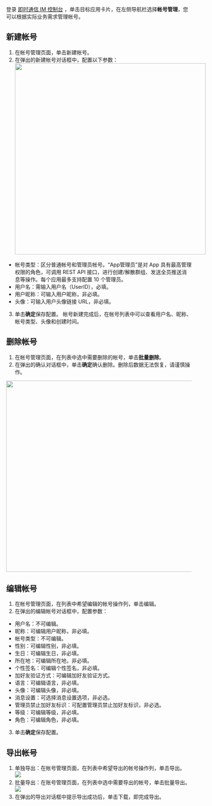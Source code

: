 登录 [即时通信 IM 控制台](https://console.cloud.tencent.com/im) ，单击目标应用卡片，在左侧导航栏选择**帐号管理**，您可以根据实际业务需求管理帐号。

## 新建帐号
1. 在帐号管理页面，单击新建帐号。
2. 在弹出的新建帐号对话框中，配置以下参数：
<img style="width:518px; max-width: inherit;" src="https://staticintl.cloudcachetci.com/yehe/backend-news/6upg172_1.png" /><br>
 - 帐号类型：区分普通帐号和管理员帐号。“App管理员”是对 App 具有最高管理权限的角色，可调用 REST API 接口，进行创建/解散群组、发送全员推送消息等操作。每个应用最多支持配置 10 个管理员。
 - 用户名：需输入用户名（UserID），必填。
 - 用户昵称：可输入用户昵称，非必填。
 - 头像：可输入用户头像链接 URL，非必填。
3. 单击**确定**保存配置。
帐号新建完成后，在帐号列表中可以查看用户名、昵称、帐号类型、头像和创建时间。

## 删除帐号
1. 在帐号管理页面，在列表中选中需要删除的帐号，单击**批量删除**。
2. 在弹出的确认对话框中，单击**确定**确认删除。删除后数据无法恢复，请谨慎操作。
<img style="width:518px; max-width: inherit;" src="https://staticintl.cloudcachetci.com/yehe/backend-news/Xdg3340_2.png" />

## 编辑帐号
1. 在帐号管理页面，在列表中希望编辑的帐号操作列，单击编辑。
2. 在弹出的编辑帐号对话框中，配置参数：<br>
 - 用户名：不可编辑。
 - 昵称：可编辑用户昵称，非必填。
 - 帐号类型：不可编辑。
 - 性别：可编辑性别，非必填。
 - 生日：可编辑生日，非必填。
 - 所在地：可编辑所在地，非必填。
 - 个性签名：可编辑个性签名，非必填。
 - 加好友验证方式：可编辑加好友验证方式。
 - 语言：可编辑语言，非必填。
 - 头像：可编辑头像，非必填。
 - 消息设置：可选择消息设置选项，非必选。
 - 管理员禁止加好友标识：可配置管理员禁止加好友标识，非必选。
 - 等级：可编辑等级，非必填。
 - 角色：可编辑角色，非必填。
3. 单击**确定**保存配置。

## 导出帐号
1. 单独导出：在帐号管理页面，在列表中希望导出的帐号操作列，单击导出。
![](https://staticintl.cloudcachetci.com/yehe/backend-news/Vk7p229_3.png)
2. 批量导出：在账号管理页面，在列表中选中需要导出的帐号，单击批量导出。
![](https://staticintl.cloudcachetci.com/yehe/backend-news/fRPa288_4.png)
3. 在弹出的导出对话框中提示导出成功后，单击下载，即完成导出。<br>

